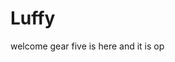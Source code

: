 # Luffy
welcome
gear five is here and it is op 
 
 
   
  
       
                         
                       
                                     
                                                    
                              
                                 
                   
         
    
 
